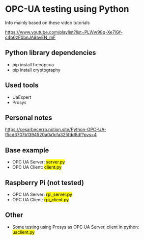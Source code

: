 # OPC-UA testing using Python

Info mainly based on these video tutorials

https://www.youtube.com/playlist?list=PLWw98q-Xe7iGf-c4b6zF0bnJA9avEN_mF


## Python library dependencies
- pip install freeopcua
- pip install cryptography


## Used tools
- UaExpert
- Prosys


## Personal notes

https://cesarbecerra.notion.site/Python-OPC-UA-f5cd6707b1394520a0a1cfa325fdd8df?pvs=4


## Base example
- OPC UA Server: <mark> server.py </mark>
- OPC UA Client: <mark> client.py </mark>


## Raspberry Pi (not tested)
- OPC UA Server: <mark> rpi_server.py </mark>
- OPC UA Client: <mark> rpi_client.py </mark>


## Other
- Some testing using Prosys as OPC UA Server, client in python: <mark> uaclient.py </mark>